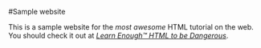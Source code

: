 #Sample website

This is a sample website for the *most awesome* HTML tutorial on the web.  
You should check it out at [*Learn Enough™ HTML to be
Dangerous*](https://www.learnenough.com/html-tutorial).
